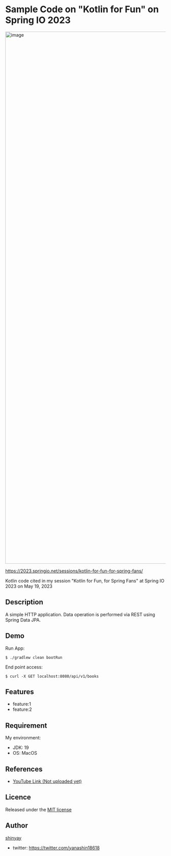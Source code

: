 # Sample Code on "Kotlin for Fun" on Spring IO 2023

<img width="1672" alt="image" src="https://github.com/shinyay/spring-io-2023-kotlin-for-fun/assets/3072734/1c6c44a3-ec31-4b36-af34-94dc817ee49d">

<https://2023.springio.net/sessions/kotlin-for-fun-for-spring-fans/>

Kotlin code cited in my session "Kotlin for Fun, for Spring Fans" at Spring IO 2023 on May 19, 2023

## Description

A simple HTTP application.
Data operation is performed via REST using Spring Data JPA.

## Demo

Run App:

```shell
$ ./gradlew clean bootRun
```

End point access:

```shell
$ curl -X GET localhost:8080/api/v1/books
```

## Features

- feature:1
- feature:2

## Requirement

My environment:
- JDK: 19
- OS: MacOS

## References

- [YouTube Link (Not uploaded yet)]()

## Licence

Released under the [MIT license](https://gist.githubusercontent.com/shinyay/56e54ee4c0e22db8211e05e70a63247e/raw/34c6fdd50d54aa8e23560c296424aeb61599aa71/LICENSE)

## Author

[shinyay](https://github.com/shinyay)
- twitter: https://twitter.com/yanashin18618
